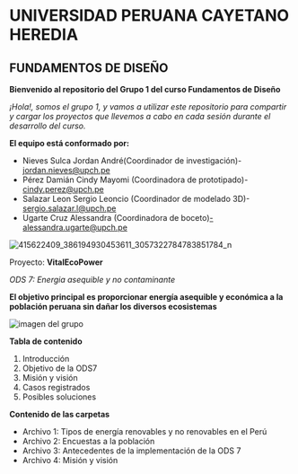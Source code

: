 # UNIVERSIDAD PERUANA CAYETANO HEREDIA
## FUNDAMENTOS DE DISEÑO
**Bienvenido al repositorio del Grupo 1 del curso Fundamentos de Diseño**

*¡Hola!, somos el grupo 1, y vamos a utilizar este repositorio para compartir y cargar los proyectos que llevemos a cabo en cada sesión durante el desarrollo del curso.*

**El equipo está conformado por:**
- Nieves Sulca Jordan André(Coordinador de investigación)- jordan.nieves@upch.pe
- Pérez Damián Cindy Mayomi (Coordinadora de prototipado)- cindy.perez@upch.pe
- Salazar Leon Sergio Leoncio (Coordinador de modelado 3D)- sergio.salazar.l@upch.pe
- Ugarte Cruz Alessandra (Coordinadora de boceto)-alessandra.ugarte@upch.pe

![415622409_386194930453611_3057322784783851784_n](https://github.com/Jordan300105/FUNDAMENTOS-DE-DISE-O/assets/138902961/109d066f-fafc-4002-9512-dcc66c27a74f)

Proyecto: **VitalEcoPower**

*ODS 7: Energia asequible y no contaminante*

**El objetivo principal es proporcionar energía asequible y económica a la población peruana sin dañar los diversos ecosistemas**

![imagen del grupo](https://sf6colombia.com/wp-content/uploads/2023/05/La-importancia-de-la-energia-renovable-en-la-lucha-contra-el-cambio-climatico.jpg)

**Tabla de contenido**
1.   Introducción
2.   Objetivo de la ODS7
3.   Misión y visión
4.   Casos registrados
5.   Posibles soluciones

**Contenido de las carpetas**
- Archivo 1: Tipos de energía renovables y no renovables en el Perú
- Archivo 2: Encuestas a la población
- Archivo 3: Antecedentes de la implementación de la ODS 7
- Archivo 4: Misión y visión


